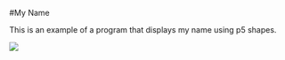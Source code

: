 #My Name

This is an example of a program that displays my name using p5 shapes.

![](https://raw.githubusercontent.com/lminsky/9th-Grade-CS/master/Classwork/2016-11-11_name/output.png)